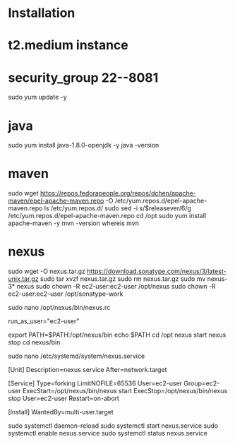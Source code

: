# Installation

# t2.medium instance
# security_group 22--8081

sudo yum update -y

# java

sudo yum install java-1.8.0-openjdk -y
java -version

# maven

sudo wget https://repos.fedorapeople.org/repos/dchen/apache-maven/epel-apache-maven.repo -O /etc/yum.repos.d/epel-apache-maven.repo
ls /etc/yum.repos.d/
sudo sed -i s/\$releasever/6/g /etc/yum.repos.d/epel-apache-maven.repo
cd /opt
sudo yum install apache-maven -y
mvn -version
whereis mvn

# nexus

sudo wget -O nexus.tar.gz https://download.sonatype.com/nexus/3/latest-unix.tar.gz
sudo tar xvzf nexus.tar.gz
sudo rm nexus.tar.gz
sudo mv nexus-3* nexus
sudo chown -R ec2-user:ec2-user /opt/nexus
sudo chown -R ec2-user:ec2-user /opt/sonatype-work

sudo nano /opt/nexus/bin/nexus.rc

run_as_user="ec2-user"

export PATH=$PATH:/opt/nexus/bin
echo $PATH
cd /opt
nexus start
nexus stop
cd nexus/bin

sudo nano /etc/systemd/system/nexus.service

[Unit]
Description=nexus service
After=network.target

[Service]
Type=forking
LimitNOFILE=65536
User=ec2-user
Group=ec2-user
ExecStart=/opt/nexus/bin/nexus start
ExecStop=/opt/nexus/bin/nexus stop
User=ec2-user
Restart=on-abort

[Install]
WantedBy=multi-user.target


sudo systemctl daemon-reload
sudo systemctl start nexus.service
sudo systemctl enable nexus.service
sudo systemctl status nexus.service

